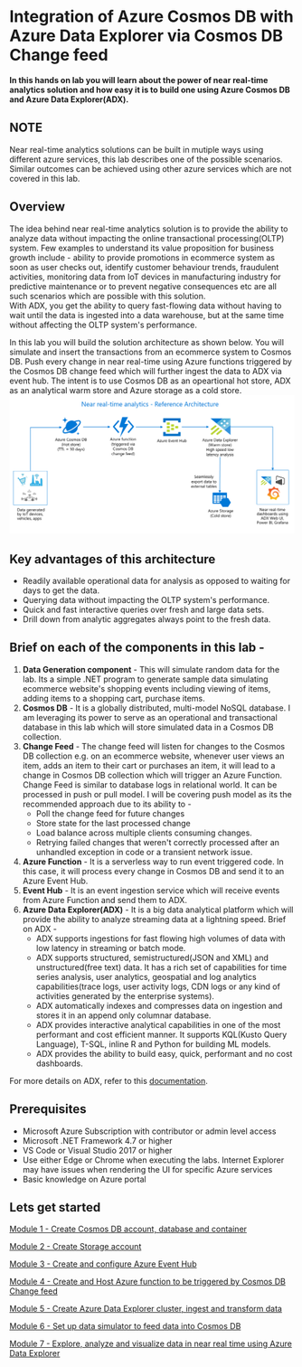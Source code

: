 # Integration of Azure Cosmos DB with Azure Data Explorer via Cosmos DB Change feed

**In this hands on lab you will learn about the power of near real-time analytics solution and how easy it is to build one using Azure Cosmos DB and Azure Data Explorer(ADX).**

## NOTE
Near real-time analytics solutions can be built in mutiple ways using different azure services, this lab describes one of the possible scenarios. Similar outcomes can be achieved using other azure services which are not covered in this lab.

## Overview
The idea behind near real-time analytics solution is to provide the ability to analyze data without impacting the online transactional processing(OLTP) system. Few examples to understand its value proposition for business growth include - ability to provide promotions in ecommerce system as soon as user checks out, identify customer behaviour trends, fraudulent activities, monitoring data from IoT devices in manufacturing industry for predictive maintenance or to prevent negative consequences etc are all such scenarios which are possible with this solution.<br>
With ADX, you get the ability to query fast-flowing data without having to wait until the data is ingested into a data warehouse, but at the same time without affecting the OLTP system's performance.

In this lab you will build the solution architecture as shown below. You will simulate and insert the transactions from an ecommerce system to Cosmos DB. Push every change in near real-time using Azure functions triggered by the Cosmos DB change feed which will further ingest the data to ADX via event hub. The intent is to use Cosmos DB as an opeartional hot store, ADX as an analytical warm store and Azure storage as a cold store.
![](images/RefArch.png)

## Key advantages of this architecture
 - Readily available operational data for analysis as opposed to waiting for days to get the data.
 - Querying data without impacting the OLTP system's performance.
 - Quick and fast interactive queries over fresh and large data sets.
 - Drill down from analytic aggregates always point to the fresh data.

## Brief on each of the components in this lab -
1. **Data Generation component** - This will simulate random data for the lab. Its a simple .NET program to generate sample data simulating ecommerce website's shopping events including viewing of items, adding items to a shopping cart, purchase items. 
 2. **Cosmos DB** - It is a globally distributed, multi-model NoSQL database. I am leveraging its power to serve as an operational and transactional database in this lab which will store simulated data in a Cosmos DB collection.
 3. **Change Feed** - The change feed will listen for changes to the Cosmos DB collection e.g. on an ecommerce website, whenever user views an item, adds an item to their cart or purchases an item, it will lead to a change in Cosmos DB collection which will trigger an Azure Function.
Change Feed is similar to database logs in relational world. It can be processed in push or pull model. I will be covering push model as its the recommended approach due to its ability to -
    - Poll the change feed for future changes
    - Store state for the last processed change
    - Load balance across multiple clients consuming changes. 
    - Retrying failed changes that weren't correctly processed after an unhandled exception in code or a transient network issue.
4. **Azure Function** - It is a serverless way to run event triggered code. In this case, it will process every change in Cosmos DB and  send it to an Azure Event Hub.
5. **Event Hub** - It is an event ingestion service which will receive events from Azure Function and send them to ADX.
6. **Azure Data Explorer(ADX)** - It is a big data analytical platform which will provide the ability to analyze streaming data at a lightning speed. Brief on ADX -
    - ADX supports ingestions for fast flowing high volumes of data with low latency in streaming or batch mode. 
    - ADX supports structured, semistructured(JSON and XML) and unstructured(free text) data. It has a rich set of capabilities for time series analysis, user analytics, geospatial and log analytics capabilities(trace logs, user activity logs, CDN logs or any kind of activities generated by the enterprise systems). 
    - ADX automatically indexes and compresses data on ingestion and stores it in an append only columnar database.
    - ADX provides interactive analytical capabilities in one of the most performant and cost efficient manner. It supports KQL(Kusto Query Language), T-SQL, inline R and Python for building ML models.
    - ADX provides the ability to build easy, quick, performant and no cost dashboards.

For more details on ADX, refer to this [documentation](https://azure.microsoft.com/en-au/services/data-explorer/#features).

## Prerequisites
 - Microsoft Azure Subscription with contributor or admin level access
 - Microsoft .NET Framework 4.7 or higher
 - VS Code or Visual Studio 2017 or higher
 - Use either Edge or Chrome when executing the labs. Internet Explorer may have issues when rendering the UI for specific Azure services
 - Basic knowledge on Azure portal

## Lets get started
[Module 1 - Create Cosmos DB account, database and container](LabModules/Module1.md)

[Module 2 - Create Storage account](LabModules/Module2.md)

[Module 3 - Create and configure Azure Event Hub](LabModules/Module3.md)

[Module 4 - Create and Host Azure function to be triggered by Cosmos DB Change feed](LabModules/Module4.md)

[Module 5 - Create Azure Data Explorer cluster, ingest and transform data](LabModules/Module5.md)

[Module 6 - Set up data simulator to feed data into Cosmos DB](LabModules/Module6.md)

[Module 7 - Explore, analyze and visualize data in near real time using Azure Data Explorer](LabModules/Module7.md)


